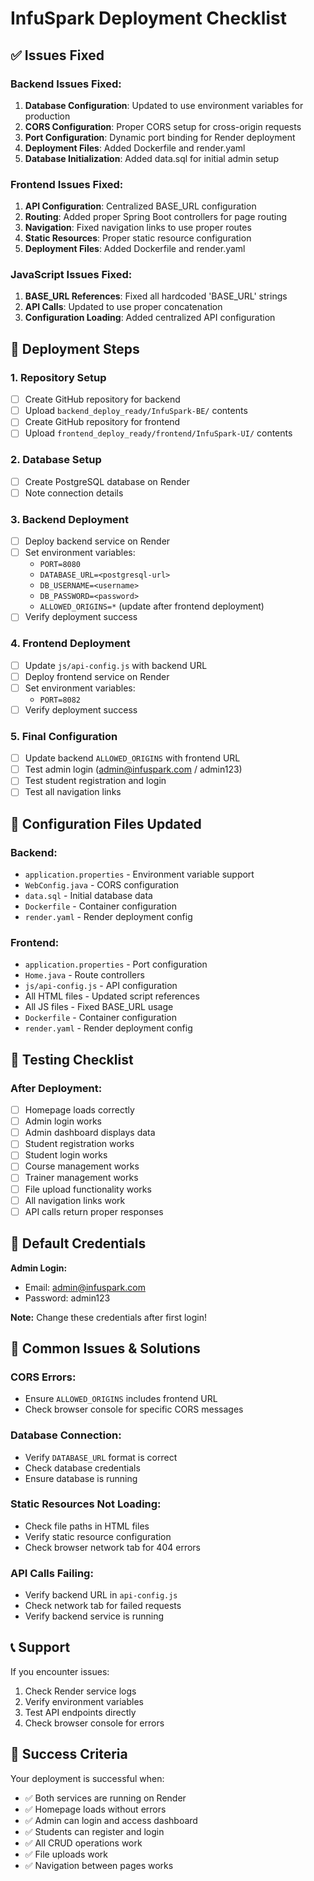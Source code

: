 # InfuSpark Deployment Checklist

## ✅ Issues Fixed

### Backend Issues Fixed:
1. **Database Configuration**: Updated to use environment variables for production
2. **CORS Configuration**: Proper CORS setup for cross-origin requests
3. **Port Configuration**: Dynamic port binding for Render deployment
4. **Deployment Files**: Added Dockerfile and render.yaml
5. **Database Initialization**: Added data.sql for initial admin setup

### Frontend Issues Fixed:
1. **API Configuration**: Centralized BASE_URL configuration
2. **Routing**: Added proper Spring Boot controllers for page routing
3. **Navigation**: Fixed navigation links to use proper routes
4. **Static Resources**: Proper static resource configuration
5. **Deployment Files**: Added Dockerfile and render.yaml

### JavaScript Issues Fixed:
1. **BASE_URL References**: Fixed all hardcoded 'BASE_URL' strings
2. **API Calls**: Updated to use proper concatenation
3. **Configuration Loading**: Added centralized API configuration

## 🚀 Deployment Steps

### 1. Repository Setup
- [ ] Create GitHub repository for backend
- [ ] Upload `backend_deploy_ready/InfuSpark-BE/` contents
- [ ] Create GitHub repository for frontend  
- [ ] Upload `frontend_deploy_ready/frontend/InfuSpark-UI/` contents

### 2. Database Setup
- [ ] Create PostgreSQL database on Render
- [ ] Note connection details

### 3. Backend Deployment
- [ ] Deploy backend service on Render
- [ ] Set environment variables:
  - `PORT=8080`
  - `DATABASE_URL=<postgresql-url>`
  - `DB_USERNAME=<username>`
  - `DB_PASSWORD=<password>`
  - `ALLOWED_ORIGINS=*` (update after frontend deployment)
- [ ] Verify deployment success

### 4. Frontend Deployment
- [ ] Update `js/api-config.js` with backend URL
- [ ] Deploy frontend service on Render
- [ ] Set environment variables:
  - `PORT=8082`
- [ ] Verify deployment success

### 5. Final Configuration
- [ ] Update backend `ALLOWED_ORIGINS` with frontend URL
- [ ] Test admin login (admin@infuspark.com / admin123)
- [ ] Test student registration and login
- [ ] Test all navigation links

## 🔧 Configuration Files Updated

### Backend:
- `application.properties` - Environment variable support
- `WebConfig.java` - CORS configuration
- `data.sql` - Initial database data
- `Dockerfile` - Container configuration
- `render.yaml` - Render deployment config

### Frontend:
- `application.properties` - Port configuration
- `Home.java` - Route controllers
- `js/api-config.js` - API configuration
- All HTML files - Updated script references
- All JS files - Fixed BASE_URL usage
- `Dockerfile` - Container configuration
- `render.yaml` - Render deployment config

## 🧪 Testing Checklist

### After Deployment:
- [ ] Homepage loads correctly
- [ ] Admin login works
- [ ] Admin dashboard displays data
- [ ] Student registration works
- [ ] Student login works
- [ ] Course management works
- [ ] Trainer management works
- [ ] File upload functionality works
- [ ] All navigation links work
- [ ] API calls return proper responses

## 🔐 Default Credentials

**Admin Login:**
- Email: admin@infuspark.com
- Password: admin123

**Note:** Change these credentials after first login!

## 🐛 Common Issues & Solutions

### CORS Errors:
- Ensure `ALLOWED_ORIGINS` includes frontend URL
- Check browser console for specific CORS messages

### Database Connection:
- Verify `DATABASE_URL` format is correct
- Check database credentials
- Ensure database is running

### Static Resources Not Loading:
- Check file paths in HTML files
- Verify static resource configuration
- Check browser network tab for 404 errors

### API Calls Failing:
- Verify backend URL in `api-config.js`
- Check network tab for failed requests
- Verify backend service is running

## 📞 Support

If you encounter issues:
1. Check Render service logs
2. Verify environment variables
3. Test API endpoints directly
4. Check browser console for errors

## 🎉 Success Criteria

Your deployment is successful when:
- ✅ Both services are running on Render
- ✅ Homepage loads without errors
- ✅ Admin can login and access dashboard
- ✅ Students can register and login
- ✅ All CRUD operations work
- ✅ File uploads work
- ✅ Navigation between pages works